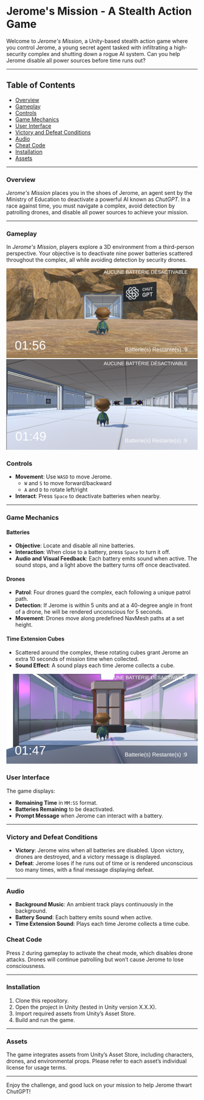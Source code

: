# Jerome's Mission - A Stealth Action Game

Welcome to *Jerome's Mission*, a Unity-based stealth action game where you control Jerome, a young secret agent tasked with infiltrating a high-security complex and shutting down a rogue AI system. Can you help Jerome disable all power sources before time runs out?

---

## Table of Contents
- [Overview](#overview)
- [Gameplay](#gameplay)
- [Controls](#controls)
- [Game Mechanics](#game-mechanics)
- [User Interface](#user-interface)
- [Victory and Defeat Conditions](#victory-and-defeat-conditions)
- [Audio](#audio)
- [Cheat Code](#cheat-code)
- [Installation](#installation)
- [Assets](#assets)

---

### Overview
*Jerome's Mission* places you in the shoes of Jerome, an agent sent by the Ministry of Education to deactivate a powerful AI known as *ChutGPT*. In a race against time, you must navigate a complex, avoid detection by patrolling drones, and disable all power sources to achieve your mission.

---

### Gameplay
In *Jerome's Mission*, players explore a 3D environment from a third-person perspective. Your objective is to deactivate nine power batteries scattered throughout the complex, all while avoiding detection by security drones.

![Gameplay Screenshot](screenshot/captureGameplay1.PNG)
![Gameplay Screenshot](screenshot/captureGameplay2.PNG)

### Controls
- **Movement**: Use `WASD` to move Jerome. 
  - `W` and `S` to move forward/backward
  - `A` and `D` to rotate left/right
- **Interact**: Press `Space` to deactivate batteries when nearby.

---

### Game Mechanics
#### Batteries
- **Objective**: Locate and disable all nine batteries.
- **Interaction**: When close to a battery, press `Space` to turn it off.
- **Audio and Visual Feedback**: Each battery emits sound when active. The sound stops, and a light above the battery turns off once deactivated.

#### Drones
- **Patrol**: Four drones guard the complex, each following a unique patrol path.
- **Detection**: If Jerome is within 5 units and at a 40-degree angle in front of a drone, he will be rendered unconscious for 5 seconds.
- **Movement**: Drones move along predefined NavMesh paths at a set height.

#### Time Extension Cubes
- Scattered around the complex, these rotating cubes grant Jerome an extra 10 seconds of mission time when collected.
- **Sound Effect**: A sound plays each time Jerome collects a cube.

![Gameplay Screenshot](screenshot/captureGameplay3.PNG)

### User Interface
The game displays:
- **Remaining Time** in `MM:SS` format.
- **Batteries Remaining** to be deactivated.
- **Prompt Message** when Jerome can interact with a battery.

---

### Victory and Defeat Conditions
- **Victory**: Jerome wins when all batteries are disabled. Upon victory, drones are destroyed, and a victory message is displayed.
- **Defeat**: Jerome loses if he runs out of time or is rendered unconscious too many times, with a final message displaying defeat.



---

### Audio
- **Background Music**: An ambient track plays continuously in the background.
- **Battery Sound**: Each battery emits sound when active.
- **Time Extension Sound**: Plays each time Jerome collects a time cube.

### Cheat Code
Press `Z` during gameplay to activate the cheat mode, which disables drone attacks. Drones will continue patrolling but won’t cause Jerome to lose consciousness.

---

### Installation
1. Clone this repository.
2. Open the project in Unity (tested in Unity version X.X.X).
3. Import required assets from Unity’s Asset Store.
4. Build and run the game.

---

### Assets
The game integrates assets from Unity’s Asset Store, including characters, drones, and environmental props. Please refer to each asset’s individual license for usage terms.

---

Enjoy the challenge, and good luck on your mission to help Jerome thwart ChutGPT!

 
